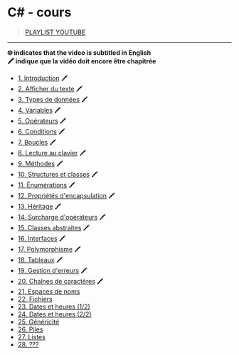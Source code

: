 # C# - cours

> [PLAYLIST YOUTUBE](https://www.youtube.com/playlist?list=PLrSOXFDHBtfGBHAMEg9Om9nF_7R7h5mO7)

---

**🌐 indicates that the video is subtitled in English**<br>
**🖍 indique que la vidéo doit encore être chapitrée**

+ [1. Introduction](https://www.youtube.com/watch?v=uHUkndqnHAg) 🖍
+ [2. Afficher du texte](https://www.youtube.com/watch?v=T1ghHTJtdGQ) 🖍
+ [3. Types de données](https://www.youtube.com/watch?v=T4D2a2gbxYc) 🖍
+ [4. Variables](https://www.youtube.com/watch?v=Ssu2rZUZY64) 🖍
+ [5. Opérateurs](https://www.youtube.com/watch?v=9zUUp3HOtxo) 🖍
+ [6. Conditions](https://www.youtube.com/watch?v=QkOUHfTVXEI) 🖍
+ [7. Boucles](https://www.youtube.com/watch?v=1-Gnxzr5Neo) 🖍
+ [8. Lecture au clavier](https://www.youtube.com/watch?v=qqx6uARSewY) 🖍
+ [9. Méthodes](https://www.youtube.com/watch?v=nKmPXDdfA3s) 🖍
+ [10. Structures et classes](https://www.youtube.com/watch?v=tCM63nMetaU) 🖍
+ [11. Énumérations](https://www.youtube.com/watch?v=Ux5xvUByCjk) 🖍
+ [12. Propriétés d'encapsulation](https://www.youtube.com/watch?v=NgSBm1mIRZE) 🖍
+ [13. Héritage](https://www.youtube.com/watch?v=8-GMvozd1dE) 🖍
+ [14. Surcharge d'opérateurs](https://www.youtube.com/watch?v=kkKEDdZHqqU) 🖍
+ [15. Classes abstraites](https://www.youtube.com/watch?v=WUtyBlkr6UA) 🖍
+ [16. Interfaces](https://www.youtube.com/watch?v=VtNvfpkFXYA) 🖍
+ [17. Polymorphisme](https://www.youtube.com/watch?v=pUH4wBJ1PT0) 🖍
+ [18. Tableaux](https://www.youtube.com/watch?v=1FgKfbNBH6Y) 🖍
+ [19. Gestion d'erreurs](https://www.youtube.com/watch?v=eQrZVi6AXHo) 🖍
+ [20. Chaînes de caractères](https://www.youtube.com/watch?v=5nK49CWxpDc) 🖍
+ [21. Espaces de noms](https://www.youtube.com/watch?v=rM5BbdxR9pk)
+ [22. Fichiers](https://www.youtube.com/watch?v=R_X_nusMKgM)
+ [23. Dates et heures (1/2)](https://www.youtube.com/watch?v=i8dqXQpXs5w)
+ [24. Dates et heures (2/2)](https://www.youtube.com/watch?v=9E42GFO1bVs)
+ [25. Généricité](https://www.youtube.com/watch?v=39BlqHYxDFo)
+ [26. Piles](https://www.youtube.com/watch?v=HZjKa5wJM30)
+ [27. Listes](https://www.youtube.com/watch?v=IXK-6hTZy0g)
+ [28. ???](#)
